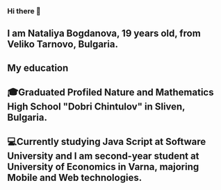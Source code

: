 ### Hi there 👋

## I am Nataliya Bogdanova, 19 years old, from Veliko Tarnovo, Bulgaria.

## My education
## 🎓Graduated Profiled Nature and Mathematics High School "Dobri Chintulov" in Sliven, Bulgaria.
## 💻Currently studying Java Script at Software University and I am second-year student at University of Economics in Varna, majoring Mobile and Web technologies.
